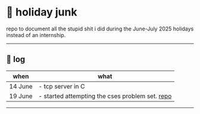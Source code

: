 # 🧃 holiday junk

repo to document all the stupid shit i did during the June-July 2025 holidays instead of an internship.

---

## 📅 log

| when       | what |
|------------|------------|
| 14 June | - tcp server in C
| 19 June | - started attempting the cses problem set. [repo](https://github.com/bhushanwho/cses)
---